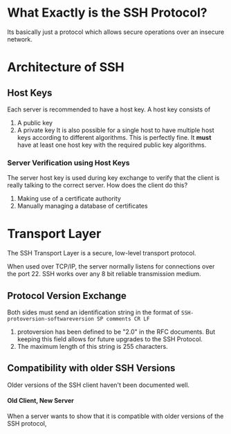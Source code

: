 # What Exactly is the SSH Protocol?
Its basically just a protocol which allows secure operations over an insecure network.
# Architecture of SSH
## Host Keys
Each server is recommended to have a host key. A host key consists of
1. A public key
2. A private key
It is also possible for a single host to have multiple host keys according to different algorithms. This is perfectly fine. It **must** have at least one host key with the required public key algorithms.
### Server Verification using Host Keys
The server host key is used during key exchange to verify that the client is really talking to the correct server. How does the client do this?
1. Making use of a certificate authority
2. Manually managing a database of certificates

# Transport Layer
The SSH Transport Layer is a secure, low-level transport protocol. 

When used over TCP/IP, the server normally listens for connections over the port 22. SSH works over any 8 bit reliable transmission medium.
## Protocol Version Exchange
Both sides must send an identification string in the format of
`SSH-protoversion-softwareversion SP comments CR LF`
1. protoversion has been defined to be "2.0" in the RFC documents. But keeping this field allows for future upgrades to the SSH Protocol.
2. The maximum length of this string is 255 characters.
## Compatibility with older SSH Versions
Older versions of the SSH client haven't been documented well. 
#### Old Client, New Server
When a server wants to show that it is compatible with older versions of the SSH protocol, 